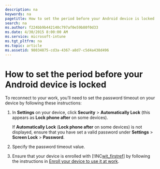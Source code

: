 ```yaml
---
description: na
keywords: na
pagetitle: How to set the period before your Android device is locked
search: na
ms.author: f224bb9b442140c797af0e59b80f0d33
ms.date: 4/30/2015 8:00:00 AM
ms.service: microsoft-intune
ms.tgt_pltfrm: na
ms.topic: article
ms.assetid: 98034875-cd3a-4367-a8d7-c5d4a438d496
---
```

# How to set the period before your Android device is locked
To reconnect to your work, you’ll need to set the password timeout on your device by following these instructions:

1. In **Settings** on your device, click **Security** &gt; **Automatically Lock** (this appears as **Lock phone after** on some devices).

   If **Automatically Lock** (**Lock phone after** on some devices) is not displayed, ensure that you have set a valid password under **Settings** &gt; **Screen Lock** &gt; **Password**.

2. Specify the password timeout value.

3. Ensure that your device is enrolled with [!INC[wit_firstref](../Token/wit_firstref_md.md)] by following the instructions in [Enroll your device to use it at work](http://go.microsoft.com/fwlink/?LinkId=519071).

